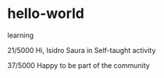 # hello-world
learning

21/5000
Hi, Isidro Saura in Self-taught activity

37/5000
Happy to be part of the community
